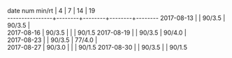 date num min/rt |    4   |    7   |   14   |   19   
----------------+--------+--------+--------+--------
2017-08-13      |        | 90/3.5 | 90/3.5 |        
2017-08-16      | 90/3.5 |        |        | 90/1.5 
2017-08-19      |        | 90/3.5 | 90/4.0 |       
2017-08-23      |        | 90/3.5 | 77/4.0 |       
2017-08-27      | 90/3.0 |        |        | 90/1.5
2017-08-30      |        | 90/3.5 |        | 90/1.5
